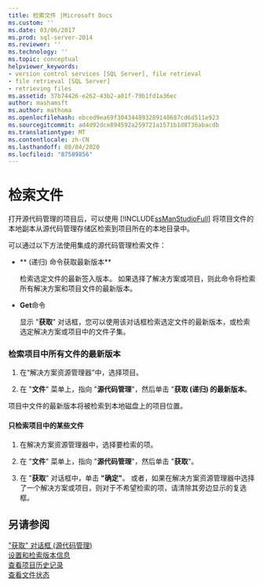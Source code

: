 ```yaml
---
title: 检索文件 |Microsoft Docs
ms.custom: ''
ms.date: 03/06/2017
ms.prod: sql-server-2014
ms.reviewer: ''
ms.technology: ''
ms.topic: conceptual
helpviewer_keywords:
- version control services [SQL Server], file retrieval
- file retrieval [SQL Server]
- retrieving files
ms.assetid: 37b74426-e262-43b2-a81f-79b1fd1a36ec
author: mashamsft
ms.author: mathoma
ms.openlocfilehash: ebced9ea69f304344893289140687cd6d511e923
ms.sourcegitcommit: ad4d92dce894592a259721a1571b1d8736abacdb
ms.translationtype: MT
ms.contentlocale: zh-CN
ms.lasthandoff: 08/04/2020
ms.locfileid: "87589856"
---
```

# <a name="retrieve-files"></a>检索文件
  打开源代码管理的项目后，可以使用 [!INCLUDE[ssManStudioFull](../includes/ssmanstudiofull-md.md)] 将项目文件的本地副本从源代码管理存储区检索到项目所在的本地目录中。  
  
 可以通过以下方法使用集成的源代码管理检索文件：  
  
-   ** (递归) 命令获取最新版本**  
  
     检索选定文件的最新签入版本。 如果选择了解决方案或项目，则此命令将检索所有解决方案和项目文件的最新版本。  
  
-   **Get**命令  
  
     显示 "**获取**" 对话框，您可以使用该对话框检索选定文件的最新版本，或检索选定解决方案或项目中的文件子集。  
  
### <a name="to-retrieve-the-latest-version-of-all-the-files-in-a-project"></a>检索项目中所有文件的最新版本  
  
1.  在“解决方案资源管理器”中，选择项目。  
  
2.  在 "**文件**" 菜单上，指向 "**源代码管理**"，然后单击 "**获取 (递归) 的最新版本**。  
  
 项目中文件的最新版本将被检索到本地磁盘上的项目位置。  
  
#### <a name="to-retrieve-only-certain-files-in-a-project"></a>只检索项目中的某些文件  
  
1.  在解决方案资源管理器中，选择要检索的项。  
  
2.  在 "**文件**" 菜单上，指向 "**源代码管理**"，然后单击 "**获取**"。  
  
3.  在 "**获取**" 对话框中，单击 **"确定"**。 或者，如果在解决方案资源管理器中选择了一个解决方案或项目，则对于不希望检索的项，请清除其旁边显示的复选框。  
  
## <a name="see-also"></a>另请参阅  
 ["获取" 对话框 &#40;源代码管理&#41;](../../2014/database-engine/get-dialog-box-source-control.md)   
 [设置和检索版本信息](../../2014/database-engine/set-and-retrieve-version-information.md)   
 [查看项目历史记录](../../2014/database-engine/view-project-history.md)   
 [查看文件状态](../../2014/database-engine/view-file-status.md)  
  
  
